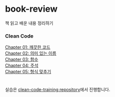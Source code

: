 # book-review
책 읽고 배운 내용 정리하기

### Clean Code  
[Chapter 01: 깨끗한 코드](clean-code/clean-code-chapter-1.md)  
[Chapter 02: 의미 있는 이름](clean-code/clean-code-chapter-2.md)  
[Chapter 03: 함수](clean-code/clean-code-chapter-3.md)  
[Chapter 04: 주석](clean-code/clean-code-chapter-4.md)  
[Chapter 05: 형식 맞추기](clean-code/clean-code-chapter-5.md)
#
실습은 [clean-code-training repository](https://github.com/jungclaire/clean-code-training)에서 진행합니다.
